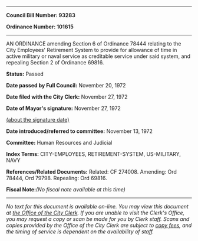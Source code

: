 

********

**Council Bill Number: 93283**
   
**Ordinance Number: 101615**
********

 AN ORDINANCE amending Section 6 of Ordinance 78444 relating to the City Employees' Retirement System to provide for allowance of time in active military or naval service as creditable service under said system, and repealing Section 2 of Ordinance 69816.

**Status:** Passed
   
**Date passed by Full Council:** November 20, 1972
   
**Date filed with the City Clerk:** November 27, 1972
   
**Date of Mayor's signature:** November 27, 1972
   
[(about the signature date)](/~public/approvaldate.htm)
   
   
   
**Date introduced/referred to committee:** November 13, 1972
   
**Committee:** Human Resources and Judicial
   
   
**Index Terms:** CITY-EMPLOYEES, RETIREMENT-SYSTEM, US-MILITARY, NAVY

**References/Related Documents:** Related: CF 274008. Amending: Ord 78444, Ord 79798. Repealing: Ord 69816.

**Fiscal Note:**_(No fiscal note available at this time)_
********

_No text for this document is available on-line. You may view this document at [the Office of the City Clerk](http://www.seattle.gov/leg/clerk/contactUs.htm). If you are unable to visit the Clerk's Office, you may request a copy or scan be made for you by Clerk staff. Scans and copies provided by the Office of the City Clerk are subject to [copy fees](http://clerk.seattle.gov/~public/clerkfees.htm), and the timing of service is dependent on the availability of staff._


